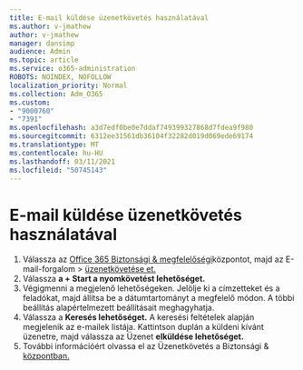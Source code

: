 ```yaml
---
title: E-mail küldése üzenetkövetés használatával
ms.author: v-jmathew
author: v-jmathew
manager: dansimp
audience: Admin
ms.topic: article
ms.service: o365-administration
ROBOTS: NOINDEX, NOFOLLOW
localization_priority: Normal
ms.collection: Adm_O365
ms.custom:
- "9000760"
- "7391"
ms.openlocfilehash: a3d7edf0be0e7ddaf749399327868d7fdea9f980
ms.sourcegitcommit: 6312ee31561db36104f32282d019d069ede69174
ms.translationtype: MT
ms.contentlocale: hu-HU
ms.lasthandoff: 03/11/2021
ms.locfileid: "50745143"
---
```

# <a name="submit-an-email-message-using-message-trace"></a>E-mail küldése üzenetkövetés használatával

1. Válassza az [Office 365 Biztonsági & megfelelőségi](https://go.microsoft.com/fwlink/p/?linkid=2077143)központot, majd az E-mail-forgalom   >  [üzenetkövetése et.](https://go.microsoft.com/fwlink/?linkid=2101048)
2. Válassza **a + Start a nyomkövetést lehetőséget.**
3. Végigmenni a megjelenő lehetőségeken. Jelölje ki a címzetteket és a feladókat, majd állítsa be a dátumtartományt a megfelelő módon. A többi beállítás alapértelmezett beállításait meghagyhatja.
4. Válassza a **Keresés lehetőséget.** A keresési feltételek alapján megjelenik az e-mailek listája. Kattintson duplán a küldeni kívánt üzenetre, majd válassza az Üzenet **elküldése lehetőséget.**
5. További információért olvassa el az Üzenetkövetés a Biztonsági & [központban.](https://go.microsoft.com/fwlink/?linkid=2101557)

